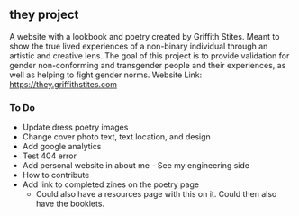 ## they project
A website with a lookbook and poetry created by Griffith Stites. Meant to show the true lived experiences of a non-binary individual through an artistic and creative lens. The goal of this project is to provide validation for gender non-conforming and transgender people and their experiences, as well as helping to fight gender norms.
Website Link: https://they.griffithstites.com

### To Do
* Update dress poetry images
* Change cover photo text, text location, and design
* Add google analytics
* Test 404 error
* Add personal website in about me - See my engineering side
* How to contribute
* Add link to completed zines on the poetry page
  * Could also have a resources page with this on it. Could then also have the booklets.

